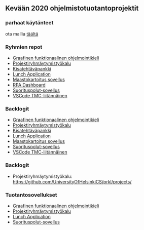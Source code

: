 ## Kevään 2020 ohjelmistotuotantoprojektit

### parhaat käytänteet

ota mallia [täältä](https://github.com/ohtu-ohjaajat/OhTuHistory/blob/master/reference.md)

### Ryhmien repot

- [Graafinen funktionaalinen ohjelmointikieli](https://github.com/funktionaalinen-graafinen-kieli)
- [Projektiryhmäytymistyökalu](https://github.com/UniversityOfHelsinkiCS/prkl)
- [Kisatehtäväpankki](https://github.com/Partioprojekti/kisatehtavapankki)
- [Lunch Application](https://github.com/team-lunch-app/lunch-app)
- [Maastokartoitus sovellus](https://github.com/Maastokartoitusryhma/maastokartoitus-app)
- [RPA Dashboard](https://github.com/Robo-Project)
- [Suorituspolut-sovellus](https://github.com/suorituspolut/Suorituspolut)
- [VSCode TMC-liitännäinen](https://github.com/rage/tmc-vscode)

### Backlogit

- [Graafinen funktionaalinen ohjelmointikieli](https://github.com/funktionaalinen-graafinen-kieli/backlogs/projects)
- [Projektiryhmäytymistyökalu](https://github.com/UniversityOfHelsinkiCS/prkl)
- [Kisatehtäväpankki](https://github.com/Partioprojekti/kisatehtavapankki)
- [Lunch Application](https://docs.google.com/spreadsheets/d/1M-zd3dfMU6X8cAQRekaUWfHNRmXgxpYUZim4LKkOV8Q/edit?usp=sharing)
- [Maastokartoitus sovellus](https://docs.google.com/spreadsheets/d/1m7VQjWEWSzhMSs83YdCRn0AIC5W5rsfShjiJ0MSNvu4/edit?usp=drivesdk)
- [Suorituspolut-sovellus](https://docs.google.com/spreadsheets/d/10I3woz3KTBmCiSt_vDrgeIdjG_VAujJe4kMJsc5h_64/edit#gid=2097623665)
- [VSCode TMC-liitännäinen](https://github.com/rage/tmc-vscode/projects/1)

### Backlogit

- Projektiryhmäytymistyökalu: https://github.com/UniversityOfHelsinkiCS/prkl/projects/

### Tuotantosovellukset

- [Graafinen funktionaalinen ohjelmointikieli](http://funkly.herokuapp.com/)
- [Projektiryhmäytymistyökalu](https://toska.cs.helsinki.fi/assembler/)
- [Lunch Application](https://lunch-application.herokuapp.com/)
- [Suorituspolut-sovellus](https://toska.cs.helsinki.fi/suorituspolut/)
